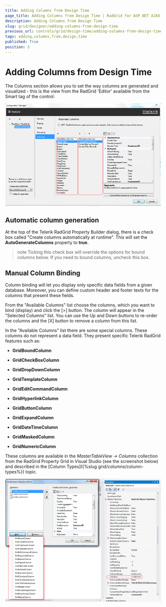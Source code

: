 ```yaml
---
title: Adding Columns from Design Time
page_title: Adding Columns from Design Time | RadGrid for ASP.NET AJAX Documentation
description: Adding Columns from Design Time
slug: grid/designer/adding-columns-from-design-time
previous_url: controls/grid/design-time/adding-columns-from-design-time
tags: adding,columns,from,design,time
published: True
position: 3
---
```


# Adding Columns from Design Time



The Columns section allows you to set the way columns are generated and visualized - this is the view from the RadGrid 'Editor' available from the Smart tag of the control:

![Design-time adding columns](images/grid_adding_columns_from_design-time.png)

## Automatic column generation

At the top of the Telerik RadGrid Property Builder dialog, there is a check box called "Create columns automatically at runtime". This will set the **AutoGenerateColumns** property to **true**.

>note Ticking this check box will override the options for bound columns below. If you need to bound columns, uncheck this box.
>


## Manual Column Binding

Column binding will let you display only specific data fields from a given database. Moreover, you can define custom header and footer texts for the columns that present these fields.

From the "Available Columns" list choose the columns, which you want to bind (display) and click the [>] button. The column will appear in the "Selected Columns" list. You can use the Up and Down buttons to re-order the columns and the [X] button to remove a column from this list.

In the "Available Columns" list there are some special columns. These columns do not represent a data field. They present specific Telerik RadGrid features such as:

* **GridBoundColumn**

* **GridCheckBoxColumn**

* **GridDropDownColumn**

* **GridTemplateColumn**

* **GridEditCommandColumn**

* **GridHyperlinkColumn**

* **GridButtonColumn**

* **GridExpandColumn**

* **GridDateTimeColumn**

* **GridMaskedColumn**

* **GridNumericColumn**

These columns are available in the *MasterTableView -> Columns* collection from the RadGrid Property Grid in Visual Studio (see the screenshot below) and described in the [Column Types]({%slug grid/columns/column-types%}) topic.

![Property Builder](images/grd_DesignPropertyGrid.PNG)
